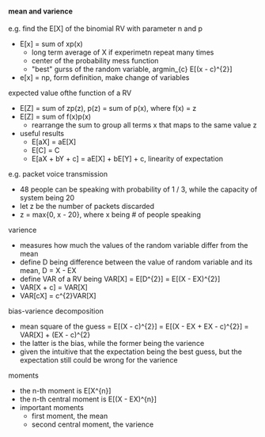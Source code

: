 #### mean and varience

e.g. find the E[X] of the binomial RV with parameter n and p
- E[x] = sum of xp(x)
    - long term average of X if experimetn repeat many times
    - center of the probability mess function
    - "best" gurss of the random variable, argmin_{c} E[(x - c)^{2}]
- e[x] = np, form definition, make change of variables

expected value ofthe function of a RV
- E[Z] = sum of zp(z), p(z) = sum of p(x), where f(x) = z
- E[Z] = sum of f(x)p(x)
    - rearrange the sum to group all terms x that maps to the same value z
- useful results
    - E[aX] = aE[X]
    - E[C] = C
    - E[aX + bY + c] = aE[X] + bE[Y] + c, linearity of expectation

e.g. packet voice transmission
- 48 people can be speaking with probability of 1 / 3, while the capacity of system being 20
- let z be the number of packets discarded
- z = max{0, x - 20}, where x being # of people speaking

varience
- measures how much the values of the random variable differ from the mean
- define D being difference between the value of random variable and its mean, D = X - EX
- define VAR of a RV being VAR[X] = E[D^{2}] = E[(X - EX)^{2}]
- VAR[X + c] = VAR[X]
- VAR[cX] = c^{2}VAR[X]

bias-varience decomposition
- mean square of the guess = E[(X - c)^{2}] = E[(X - EX + EX - c)^{2}] = VAR[X] + (EX - c)^{2}
- the latter is the bias, while the former being the varience
- given the intuitive that the expectation being the best guess, but the expectation still could be wrong for the varience

moments
- the n-th moment is E[X^{n}]
- the n-th central moment is E[(X - EX)^{n}]
- important moments
     - first moment, the mean
     - second central moment, the varience
